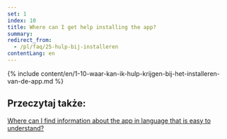 ```yaml
---
set: 1
index: 10
title: Where can I get help installing the app?
summary: 
redirect_from: 
  - /pl/faq/25-hulp-bij-installeren
contentLang: en
---
```

{% include content/en/1-10-waar-kan-ik-hulp-krijgen-bij-het-installeren-van-de-app.md %}

## Przeczytaj także:


[Where can I find information about the app in language that is easy to understand?](/{{page.lang}}/faq/1-11-coronamelder-in-makkelijke-taal)
